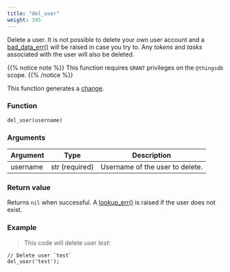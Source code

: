 ```yaml
---
title: "del_user"
weight: 345
---
```


Delete a user. It is not possible to delete your own user account and a [bad_data_err()](../../errors/bad_data_err) will be raised in case you try to.
Any *tokens* and *tasks* associated with the user will also be deleted.

{{% notice note %}}
This function requires `GRANT` privileges on the `@thingsdb` scope.
{{% /notice %}}

This function generates a [change](../../overview/changes).

### Function

`del_user(username)`

### Arguments

Argument | Type | Description
-------- | ---- | -----------
username | str (required) | Username of the user to delete.

### Return value

Returns `nil` when successful. A [lookup_err()](../../errors/lookup_err) is raised if the user does not exist.

### Example

> This code will delete user *test*:

```thingsdb,syntax_only,@t
// Delete user `test`
del_user('test');
```
